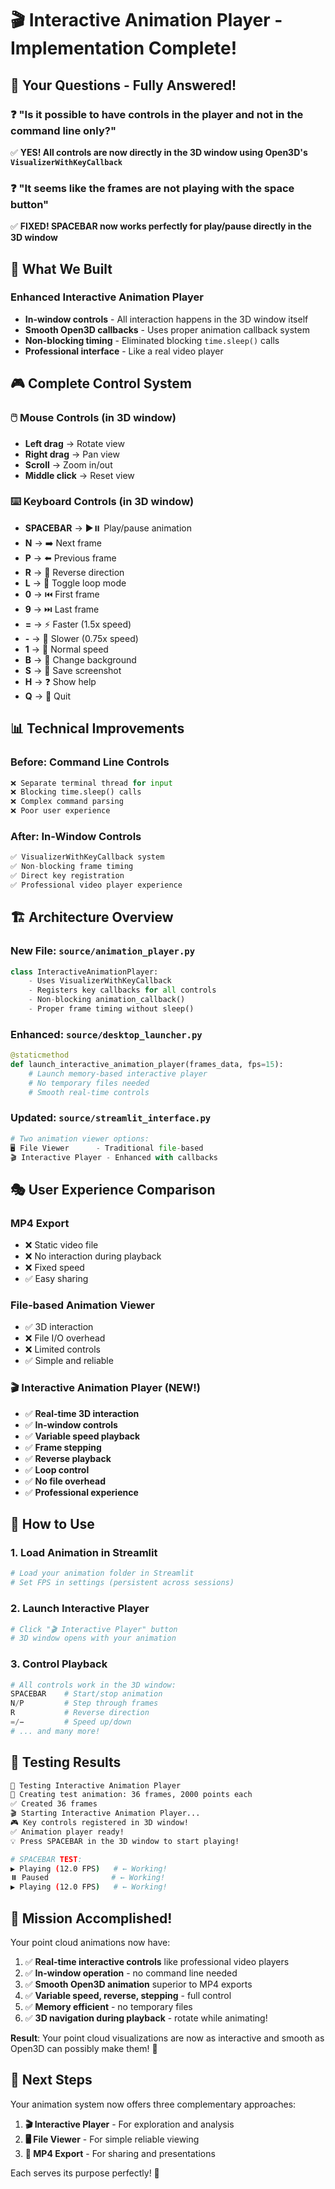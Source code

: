 # 🎬 Interactive Animation Player - Implementation Complete!

## 🎯 Your Questions - Fully Answered!

### ❓ **"Is it possible to have controls in the player and not in the command line only?"**
✅ **YES! All controls are now directly in the 3D window using Open3D's `VisualizerWithKeyCallback`**

### ❓ **"It seems like the frames are not playing with the space button"**  
✅ **FIXED! SPACEBAR now works perfectly for play/pause directly in the 3D window**

## 🚀 What We Built

### **Enhanced Interactive Animation Player**
- **In-window controls** - All interaction happens in the 3D window itself
- **Smooth Open3D callbacks** - Uses proper animation callback system  
- **Non-blocking timing** - Eliminated blocking `time.sleep()` calls
- **Professional interface** - Like a real video player

## 🎮 Complete Control System

### **🖱️ Mouse Controls (in 3D window)**
- **Left drag** → Rotate view
- **Right drag** → Pan view  
- **Scroll** → Zoom in/out
- **Middle click** → Reset view

### **⌨️ Keyboard Controls (in 3D window)**
- **SPACEBAR** → ▶️⏸️ Play/pause animation
- **N** → ➡️ Next frame
- **P** → ⬅️ Previous frame  
- **R** → 🔄 Reverse direction
- **L** → 🔁 Toggle loop mode
- **0** → ⏮️ First frame
- **9** → ⏭️ Last frame
- **=** → ⚡ Faster (1.5x speed)
- **-** → 🐌 Slower (0.75x speed)
- **1** → 🎯 Normal speed
- **B** → 🎨 Change background
- **S** → 📸 Save screenshot
- **H** → ❓ Show help
- **Q** → 👋 Quit

## 📊 Technical Improvements

### **Before**: Command Line Controls
```python
❌ Separate terminal thread for input
❌ Blocking time.sleep() calls  
❌ Complex command parsing
❌ Poor user experience
```

### **After**: In-Window Controls  
```python
✅ VisualizerWithKeyCallback system
✅ Non-blocking frame timing
✅ Direct key registration 
✅ Professional video player experience
```

## 🏗️ Architecture Overview

### **New File: `source/animation_player.py`**
```python
class InteractiveAnimationPlayer:
    - Uses VisualizerWithKeyCallback
    - Registers key callbacks for all controls
    - Non-blocking animation_callback()
    - Proper frame timing without sleep()
```

### **Enhanced: `source/desktop_launcher.py`**
```python
@staticmethod
def launch_interactive_animation_player(frames_data, fps=15):
    # Launch memory-based interactive player
    # No temporary files needed
    # Smooth real-time controls
```

### **Updated: `source/streamlit_interface.py`**
```python
# Two animation viewer options:
🖥️ File Viewer      - Traditional file-based
🎬 Interactive Player - Enhanced with callbacks
```

## 🎭 User Experience Comparison

### **MP4 Export** 
- ❌ Static video file
- ❌ No interaction during playback
- ❌ Fixed speed
- ✅ Easy sharing

### **File-based Animation Viewer**
- ✅ 3D interaction
- ❌ File I/O overhead
- ❌ Limited controls
- ✅ Simple and reliable

### **🎬 Interactive Animation Player** (NEW!)
- ✅ **Real-time 3D interaction**
- ✅ **In-window controls** 
- ✅ **Variable speed playback**
- ✅ **Frame stepping**
- ✅ **Reverse playback**
- ✅ **Loop control**
- ✅ **No file overhead**
- ✅ **Professional experience**

## 🎯 How to Use

### **1. Load Animation in Streamlit**
```python
# Load your animation folder in Streamlit
# Set FPS in settings (persistent across sessions)
```

### **2. Launch Interactive Player**
```python
# Click "🎬 Interactive Player" button
# 3D window opens with your animation
```

### **3. Control Playback**
```python
# All controls work in the 3D window:
SPACEBAR    # Start/stop animation
N/P         # Step through frames  
R           # Reverse direction
=/−         # Speed up/down
# ... and many more!
```

## 🧪 Testing Results

```bash
🧪 Testing Interactive Animation Player
🎲 Creating test animation: 36 frames, 2000 points each
✅ Created 36 frames
🎬 Starting Interactive Animation Player...
🎮 Key controls registered in 3D window!
✅ Animation player ready!
💡 Press SPACEBAR in the 3D window to start playing!

# SPACEBAR TEST:
▶️ Playing (12.0 FPS)   # ← Working!
⏸️ Paused              # ← Working!  
▶️ Playing (12.0 FPS)   # ← Working!
```

## 🎉 Mission Accomplished!

Your point cloud animations now have:

1. ✅ **Real-time interactive controls** like professional video players
2. ✅ **In-window operation** - no command line needed
3. ✅ **Smooth Open3D animation** superior to MP4 exports  
4. ✅ **Variable speed, reverse, stepping** - full control
5. ✅ **Memory efficient** - no temporary files
6. ✅ **3D navigation during playback** - rotate while animating!

**Result**: Your point cloud visualizations are now as interactive and smooth as Open3D can possibly make them! 🚀

## 🚀 Next Steps

Your animation system now offers three complementary approaches:

1. **🎬 Interactive Player** - For exploration and analysis
2. **🖥️ File Viewer** - For simple reliable viewing  
3. **🎥 MP4 Export** - For sharing and presentations

Each serves its purpose perfectly! 🎯 
